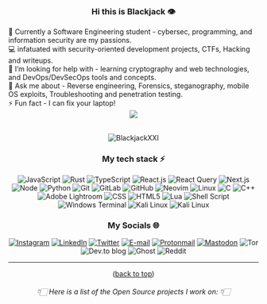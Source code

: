 <h3 align="center">Hi this is Blackjack 👁️ </h3>
🔭 Currently a Software Engineering student - cybersec, programming, and information security are my passions.<br>💻 infatuated with security-oriented development projects, CTFs, Hacking and writeups.<br>🤝 I’m looking for help with - learning cryptography and web technologies, and DevOps/DevSecOps tools and concepts.<br>💬 Ask me about - Reverse engineering, Forensics, steganography, mobile OS exploits, Troubleshooting and penetration testing.<br>⚡ Fun fact - I can fix your laptop!
<div align="center" gap="5px">
  <a href="https://github.com/BlackjackXXI/github-readme-stats"><img align="center" src="https://github-readme-stats.vercel.app/api?username=antonkomarev&rank_icon=github&theme=github_dark&show_icons=true&hide_border=true&show=prs_merged,prs_merged_percentage&hide_title=true" altusername="blackjackxxi"/></a>
  <br /> 
<!--
  <a align="center" href="https://github.com/BlackjackXXI/github-readme-stats"><img align="center" src="https://github-readme-stats.vercel.app/api/top-langs/?username=BlackjackXXI&theme=github_dark&layout=compact&hide_border=true" /></a>
-->
<div>
<br />
<p align="center"> <img src="https://komarev.com/ghpvc/?username=Zeddnyx&label=Profile%20views&color=0e75b6&style=flat" alt="BlackjackXXI" /> </p>
<!---
![](https://quotes-github-readme.vercel.app/api?type=vetical&theme=radical)
--->
  
###  My tech stack ⚡
![JavaScript](https://img.shields.io/badge/-JavaScript-%23F7DF1C?style=for-the-badgee&logo=javascript&logoColor=000000&color=%23FFCE5A)
![Rust](https://img.shields.io/badge/Rust-%23000000.svg?style=for-the-badgee&logo=rust&logoColor=white)
![TypeScript](https://img.shields.io/badge/-TypeScript-007ACC?style=for-the-badgee&logo=typescript&logoColor=white)
![React.js](https://img.shields.io/badge/-React.js-%23282C34?style=for-the-badgee&logo=react)
![React Query](https://img.shields.io/badge/-React%20Query-FF4154?style=for-the-badgee&logo=react%20query&logoColor=white)
![Next.js](https://img.shields.io/badge/-Next.js-%23000000?style=for-the-badgee&logo=nextdotjs)
![Node](https://img.shields.io/badge/node.js-6DA55F?style=for-the-badgee&logo=node.js&logoColor=white)
![Python](https://img.shields.io/badge/python-black?style=for-the-badgee&logo=python&logoColor=yellow)
![Git](https://img.shields.io/badge/-Git-%23F05032?style=for-the-badgee&logo=git&logoColor=%23ffffff)
![GitLab](https://img.shields.io/badge/gitlab-%23181717.svg?style=for-the-badgee&logo=gitlab)
![GitHub](https://img.shields.io/badge/-GitHub-181717?style=for-the-badgee&logo=github)
![Neovim](https://img.shields.io/badge/neovim-%23000000.svg?style=for-the-badgee&logo=neovim&logoColor=white)
![Linux](https://img.shields.io/badge/linux-%23000000.svg?style=for-the-badgee&logo=linux&logoColor=white)
![C](https://img.shields.io/badge/c-%2300599C.svg?style=c&logo=c&logoColor=white)
![C++](https://img.shields.io/badge/c++-%2300599C.svg?style=plastic&logo=c%2B%2B&logoColor=white)
![Adobe Lightroom](https://img.shields.io/badge/Adobe%20Lightroom-31A8FF.svg?style=flat&logo=Adobe%20Lightroom&logoColor=white)
![CSS](https://img.shields.io/badge/css-%231572B6.svg?style=for-the-badgee&logo=css3&logoColor=white)
![HTML5](https://img.shields.io/badge/html-%23E34F26.svg?style=for-the-badge3&logo=html5&logoColor=white)
![Lua](https://img.shields.io/badge/lua-%232C2D72.svg?style=for-the-badgee&logo=lua&logoColor=white)
![Shell Script](https://img.shields.io/badge/Bash-%23121011.svg?style=for-the-badgee&logo=gnu-bash&logoColor=white)
![Windows Terminal](https://img.shields.io/badge/Windows%20Terminal-%234D4D4D.svg?style=for-the-badgee&logo=windows-terminal&logoColor=white)
![Kali Linux](https://img.shields.io/badge/Kali%20Linux-%234D4D4D.svg?style=for-the-badgee&logo=kali-linux&logoColor=000000&color=%23FFCE5A)
![Kali Linux](https://img.shields.io/badge/Ubuntu-%234D4D4D.svg?style=for-the-badgee&logo=ubuntu&logoColor=%23ffffffcolor=%23FFCE5A)




### My Socials 🌐
[![Instagram](https://img.shields.io/badge/Instagram-%23E4405F.svg?logo=Instagram&logoColor=white)](https://www.instagram.com/blvckjvck_xxi)
[![LinkedIn](https://img.shields.io/badge/LinkedIn-%230077B5.svg?logo=linkedin&logoColor=white)](https://www.linkedin.com/in/blackjackxxi/)
[![Twitter](https://img.shields.io/badge/Twitter-%231DA1F2.svg?logo=Twitter&logoColor=white)](https://twitter.com/Blvckjvck_XXi)
[![E-mail](https://img.shields.io/badge/Email-%230077B5.svg?logo=Gmail&logoColor=white)](mailto:oussamabouaoued@gmail.com)
[![Protonmail](https://img.shields.io/badge/ProtonMail-8B89CC?style=for-the-badgee&logo=protonmail&logoColor=white)](mailto:oussamabouaoued@protonmail.com)
[![Mastodon](https://img.shields.io/badge/Mastodon-%232B90D9?style=for-the-badgee&logo=Mastodon&logoColor=white)](https://infosec.exchange/@Blackjack)
![Tor](https://img.shields.io/badge/Tor-7D4698?style=for-the-badgee&logo=Tor-Browser&logoColor=white)
![Dev.to blog](https://img.shields.io/badge/dev.to-0A0A0A?style=for-the-badgee&logo=dev.to&logoColor=white)
![Ghost](https://img.shields.io/badge/ghost-000?style=for-the-badgee&logo=ghost&logoColor=%23F7DF1E)
![Reddit](https://img.shields.io/badge/Reddit-FF5722?style=for-the-badgee&logo=Reddit&logoColor=white)


---
<p align="center">(<a href="#top">back to top</a>)</p>
<h6 align="center">👇🏻 Here is a list of the Open Source projects I work on: 👇🏻</h6>
